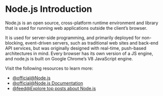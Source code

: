 # Node.js Introduction

Node.js is an open source, cross-platform runtime environment and library that is used for running web applications outside the client’s browser.

It is used for server-side programming, and primarily deployed for non-blocking, event-driven servers, such as traditional web sites and back-end API services, but was originally designed with real-time, push-based architectures in mind. Every browser has its own version of a JS engine, and node.js is built on Google Chrome’s V8 JavaScript engine.

Visit the following resources to learn more:

- [@official@Node.js](https://nodejs.org/en/)
- [@official@Node.js Documentation](https://nodejs.org/en/docs/)
- [@feed@Explore top posts about Node.js](https://app.daily.dev/tags/nodejs?ref=roadmapsh)
